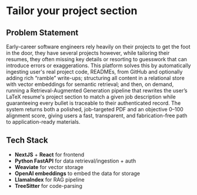 # Tailor your project section

## Problem Statement
Early-career software engineers rely heavily on their projects to get the foot in the door, they have several projects however, while tailoring their resumes, they often missing key details or resorting to guesswork that can introduce errors or exaggerations. This platform solves this by automatically ingesting user's real project code, READMEs, from GitHub and optionally adding rich “ramble” write-ups; structuring all content in a relational store with vector embeddings for semantic retrieval; and then, on demand, running a Retrieval-Augmented Generation pipeline that rewrites the user’s LaTeX resume's project section to match a given job description while guaranteeing every bullet is traceable to their authenticated record. The system returns both a polished, job-targeted PDF and an objective 0–100 alignment score, giving users a fast, transparent, and fabrication-free path to application-ready materials.


## Tech Stack
- **NextJS** + **React** for frontend
- **Python FastAPI** for data retrieval/ingestion + auth 
- **Weaviate** for vector storage
- **OpenAI embeddings** to embed the data for storage
- **LlamaIndex** for RAG pipeline
- **TreeSitter** for code-parsing